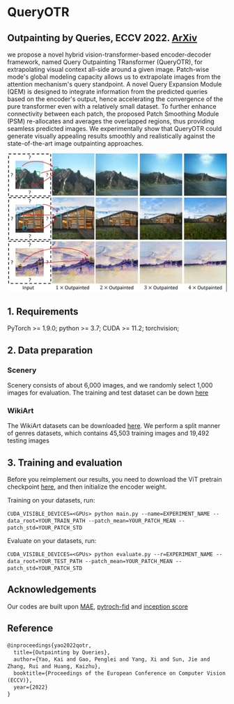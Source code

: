 # QueryOTR

## Outpainting by Queries, ECCV 2022. [ArXiv](https://arxiv.org/abs/2207.05312)

we propose a novel hybrid vision-transformer-based encoder-decoder framework, named Query Outpainting TRansformer (QueryOTR), for extrapolating visual context all-side around a given image. Patch-wise mode's global modeling capacity allows us to extrapolate images from the attention mechanism's query standpoint. A novel Query Expansion Module (QEM) is designed to integrate information from the predicted queries based on the encoder's output, hence accelerating the convergence of the pure transformer even with a relatively small dataset. To further enhance connectivity between each patch, the proposed Patch Smoothing Module (PSM) re-allocates and averages the overlapped regions, thus providing seamless predicted images. We experimentally show that QueryOTR could generate visually appealing results smoothly and realistically against the state-of-the-art image outpainting approaches.

<div style="align: center">
<img src="./assets/demo.jpg" width="800px">
</div>

## 1. Requirements
PyTorch >= 1.9.0;
python >= 3.7;
CUDA >= 11.2;
torchvision;

## 2. Data preparation

### Scenery
Scenery consists of about 6,000 images, and we randomly select 1,000 images for evaluation. The training and test dataset can be down [here](https://github.com/z-x-yang/NS-Outpainting)

### WikiArt
The WikiArt datasets can be downloaded [here](https://github.com/cs-chan/ArtGAN/tree/master/WikiArt%20Dataset). We perform a split manner of genres datasets, which contains 45,503 training images and 19,492 testing images



## 3. Training and evaluation
Before you reimplement our results, you need to download the ViT pretrain checkpoint [here](https://dl.fbaipublicfiles.com/mae/pretrain/mae_pretrain_vit_base.pth), and then initialize the encoder weight.


Training on your datasets, run:
```
CUDA_VISIBLE_DEVICES=<GPUs> python main.py --name=EXPERIMENT_NAME --data_root=YOUR_TRAIN_PATH --patch_mean=YOUR_PATCH_MEAN --patch_std=YOUR_PATCH_STD
```

Evaluate on your datasets, run:
```
CUDA_VISIBLE_DEVICES=<GPUs> python evaluate.py --r=EXPERIMENT_NAME --data_root=YOUR_TEST_PATH --patch_mean=YOUR_PATCH_MEAN --patch_std=YOUR_PATCH_STD
```




## Acknowledgements

Our codes are built upon [MAE](https://github.com/facebookresearch/mae), [pytroch-fid](https://github.com/mseitzer/pytorch-fid) and [inception score](https://github.com/sbarratt/inception-score-pytorch)

## Reference

```
@inproceedings{yao2022qotr,
  title={Outpainting by Queries},
  author={Yao, Kai and Gao, Penglei and Yang, Xi and Sun, Jie and Zhang, Rui and Huang, Kaizhu},
  booktitle={Proceedings of the European Conference on Computer Vision (ECCV)},    
  year={2022}
}
```

